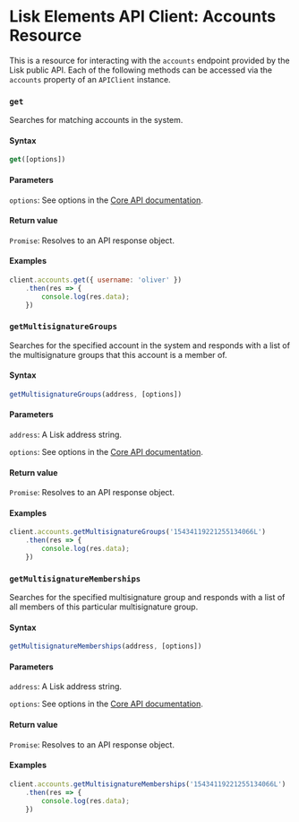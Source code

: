 # Lisk Elements API Client: Accounts Resource

This is a resource for interacting with the `accounts` endpoint provided by the Lisk public API. Each of the following methods can be accessed via the `accounts` property of an `APIClient` instance.

### `get`

Searches for matching accounts in the system.

#### Syntax

```js
get([options])
```

#### Parameters

`options`: See options in the [Core API documentation](/lisk-core/user-guide/api/1-0/1-0.json).

#### Return value

`Promise`: Resolves to an API response object.

#### Examples

```js
client.accounts.get({ username: 'oliver' })
    .then(res => {
        console.log(res.data);
    })
```

### `getMultisignatureGroups`

Searches for the specified account in the system and responds with a list of the multisignature groups that this account is a member of.

#### Syntax

```js
getMultisignatureGroups(address, [options])
```

#### Parameters

`address`: A Lisk address string.

`options`: See options in the [Core API documentation](/lisk-core/user-guide/api/1-0/1-0.json).

#### Return value

`Promise`: Resolves to an API response object.

#### Examples

```js
client.accounts.getMultisignatureGroups('15434119221255134066L')
    .then(res => {
        console.log(res.data);
    })
```

### `getMultisignatureMemberships`

Searches for the specified multisignature group and responds with a list of all members of this particular multisignature group.

#### Syntax

```js
getMultisignatureMemberships(address, [options])
```

#### Parameters

`address`: A Lisk address string.

`options`: See options in the [Core API documentation](/lisk-core/user-guide/api/1-0/1-0.json).

#### Return value

`Promise`: Resolves to an API response object.

#### Examples

```js
client.accounts.getMultisignatureMemberships('15434119221255134066L')
    .then(res => {
        console.log(res.data);
    })
```
